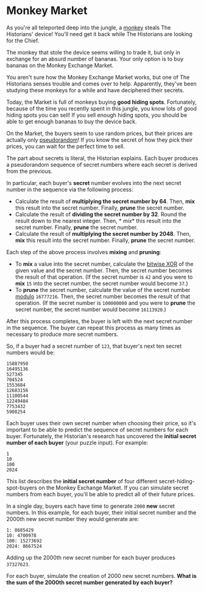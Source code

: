# Monkey Market

As you're all teleported deep into the jungle, a [monkey](https://adventofcode.com/2022/day/11) steals The Historians'
device! You'll need get it back while The Historians are looking for the Chief.

The monkey that stole the device seems willing to trade it, but only in exchange for an absurd number of bananas. Your
only option is to buy bananas on the Monkey Exchange Market.

You aren't sure how the Monkey Exchange Market works, but one of The Historians senses trouble and comes over to help.
Apparently, they've been studying these monkeys for a while and have deciphered their secrets.

Today, the Market is full of monkeys buying **good hiding spots**. Fortunately, because of the time you recently spent
in this jungle, you know lots of good hiding spots you can sell! If you sell enough hiding spots, you should be able to
get enough bananas to buy the device back.

On the Market, the buyers seem to use random prices, but their prices are actually
only [pseudorandom](https://en.wikipedia.org/wiki/Pseudorandom_number_generator)! If you know the secret of how they
pick their prices, you can wait for the perfect time to sell.

The part about secrets is literal, the Historian explains. Each buyer produces a pseudorandom sequence of secret numbers
where each secret is derived from the previous.

In particular, each buyer's **secret** number evolves into the next secret number in the sequence via the following
process:

- Calculate the result of **multiplying the secret number by 64**. Then, **mix** this result into the secret number.
  Finally, **prune** the secret number.
- Calculate the result of **dividing the secret number by 32**. Round the result down to the nearest integer. Then, *
  *mix** this result into the secret number. Finally, **prune** the secret number.
- Calculate the result of **multiplying the secret number by 2048**. Then, **mix** this result into the secret number.
  Finally, **prune** the secret number.

Each step of the above process involves **mixing** and **pruning**:

- To **mix** a value into the secret number, calculate
  the [bitwise XOR](https://en.wikipedia.org/wiki/Bitwise_operation#XOR) of the given value and the secret number. Then,
  the secret number becomes the result of that operation. (If the secret number is `42` and you were to **mix** `15`
  into the secret number, the secret number would become `37`.)
- To **prune** the secret number, calculate the value of the secret
  number [modulo](https://en.wikipedia.org/wiki/Modulo) `16777216`. Then, the secret number becomes the result of that
  operation. (If the secret number is `100000000` and you were to **prune** the secret number, the secret number would
  become `16113920`.)

After this process completes, the buyer is left with the next secret number in the sequence. The buyer can repeat this
process as many times as necessary to produce more secret numbers.

So, if a buyer had a secret number of `123`, that buyer's next ten secret numbers would be:

```
15887950
16495136
527345
704524
1553684
12683156
11100544
12249484
7753432
5908254
```

Each buyer uses their own secret number when choosing their price, so it's important to be able to predict the sequence
of secret numbers for each buyer. Fortunately, the Historian's research has uncovered the **initial secret number of
each buyer** (your puzzle input). For example:

```
1
10
100
2024
```

This list describes the **initial secret number** of four different secret-hiding-spot-buyers on the Monkey Exchange
Market. If you can simulate secret numbers from each buyer, you'll be able to predict all of their future prices.

In a single day, buyers each have time to generate `2000` **new** secret numbers. In this example, for each buyer, their
initial secret number and the 2000th new secret number they would generate are:

```
1: 8685429
10: 4700978
100: 15273692
2024: 8667524
```

Adding up the 2000th new secret number for each buyer produces `37327623`.

For each buyer, simulate the creation of 2000 new secret numbers. **What is the sum of the 2000th secret number
generated by each buyer?**

